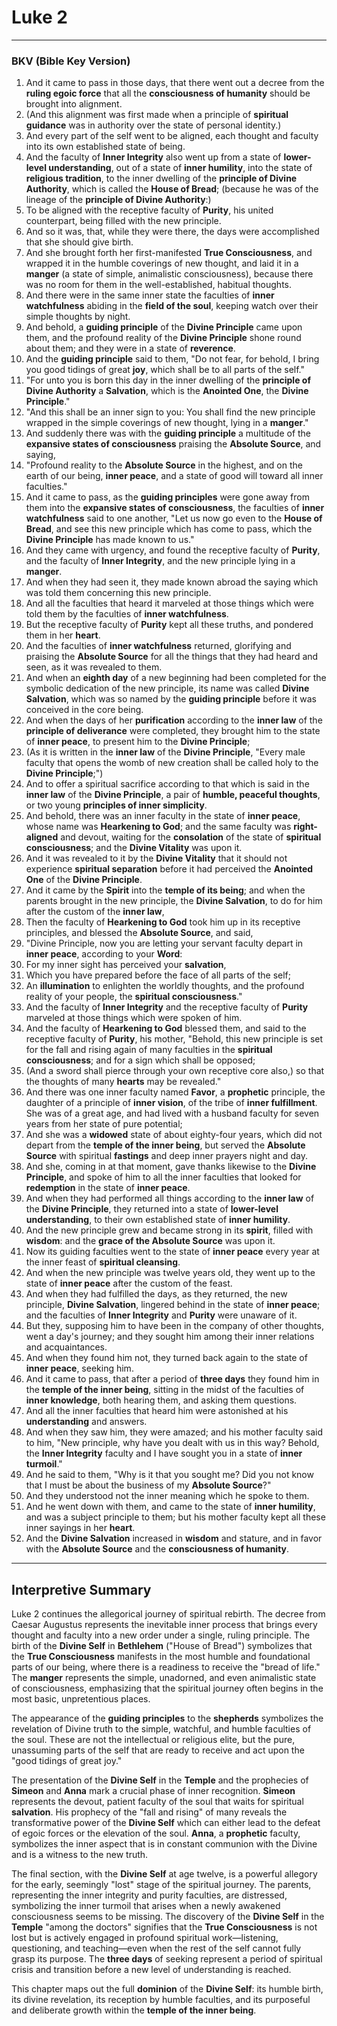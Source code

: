 # Luke 2

___


### **BKV (Bible Key Version)**

1. And it came to pass in those days, that there went out a decree from the **ruling egoic force** that all the **consciousness of humanity** should be brought into alignment.
2. (And this alignment was first made when a principle of **spiritual guidance** was in authority over the state of personal identity.)
3. And every part of the self went to be aligned, each thought and faculty into its own established state of being.
4. And the faculty of **Inner Integrity** also went up from a state of **lower-level understanding**, out of a state of **inner humility**, into the state of **religious tradition**, to the inner dwelling of the **principle of Divine Authority**, which is called the **House of Bread**; (because he was of the lineage of the **principle of Divine Authority**:)
5. To be aligned with the receptive faculty of **Purity**, his united counterpart, being filled with the new principle.
6. And so it was, that, while they were there, the days were accomplished that she should give birth.
7. And she brought forth her first-manifested **True Consciousness**, and wrapped it in the humble coverings of new thought, and laid it in a **manger** (a state of simple, animalistic consciousness), because there was no room for them in the well-established, habitual thoughts.
8. And there were in the same inner state the faculties of **inner watchfulness** abiding in the **field of the soul**, keeping watch over their simple thoughts by night.
9. And behold, a **guiding principle** of the **Divine Principle** came upon them, and the profound reality of the **Divine Principle** shone round about them; and they were in a state of **reverence**.
10. And the **guiding principle** said to them, "Do not fear, for behold, I bring you good tidings of great **joy**, which shall be to all parts of the self."
11. "For unto you is born this day in the inner dwelling of the **principle of Divine Authority** a **Salvation**, which is the **Anointed One**, the **Divine Principle**."
12. "And this shall be an inner sign to you: You shall find the new principle wrapped in the simple coverings of new thought, lying in a **manger**."
13. And suddenly there was with the **guiding principle** a multitude of the **expansive states of consciousness** praising the **Absolute Source**, and saying,
14. "Profound reality to the **Absolute Source** in the highest, and on the earth of our being, **inner peace**, and a state of good will toward all inner faculties."
15. And it came to pass, as the **guiding principles** were gone away from them into the **expansive states of consciousness**, the faculties of **inner watchfulness** said to one another, "Let us now go even to the **House of Bread**, and see this new principle which has come to pass, which the **Divine Principle** has made known to us."
16. And they came with urgency, and found the receptive faculty of **Purity**, and the faculty of **Inner Integrity**, and the new principle lying in a **manger**.
17. And when they had seen it, they made known abroad the saying which was told them concerning this new principle.
18. And all the faculties that heard it marveled at those things which were told them by the faculties of **inner watchfulness**.
19. But the receptive faculty of **Purity** kept all these truths, and pondered them in her **heart**.
20. And the faculties of **inner watchfulness** returned, glorifying and praising the **Absolute Source** for all the things that they had heard and seen, as it was revealed to them.
21. And when an **eighth day** of a new beginning had been completed for the symbolic dedication of the new principle, its name was called **Divine Salvation**, which was so named by the **guiding principle** before it was conceived in the core being.
22. And when the days of her **purification** according to the **inner law** of the **principle of deliverance** were completed, they brought him to the state of **inner peace**, to present him to the **Divine Principle**;
23. (As it is written in the **inner law** of the **Divine Principle**, "Every male faculty that opens the womb of new creation shall be called holy to the **Divine Principle**;")
24. And to offer a spiritual sacrifice according to that which is said in the **inner law** of the **Divine Principle**, a pair of **humble, peaceful thoughts**, or two young **principles of inner simplicity**.
25. And behold, there was an inner faculty in the state of **inner peace**, whose name was **Hearkening to God**; and the same faculty was **right-aligned** and devout, waiting for the **consolation** of the state of **spiritual consciousness**; and the **Divine Vitality** was upon it.
26. And it was revealed to it by the **Divine Vitality** that it should not experience **spiritual separation** before it had perceived the **Anointed One** of the **Divine Principle**.
27. And it came by the **Spirit** into the **temple of its being**; and when the parents brought in the new principle, the **Divine Salvation**, to do for him after the custom of the **inner law**,
28. Then the faculty of **Hearkening to God** took him up in its receptive principles, and blessed the **Absolute Source**, and said,
29. "Divine Principle, now you are letting your servant faculty depart in **inner peace**, according to your **Word**:
30. For my inner sight has perceived your **salvation**,
31. Which you have prepared before the face of all parts of the self;
32. An **illumination** to enlighten the worldly thoughts, and the profound reality of your people, the **spiritual consciousness**."
33. And the faculty of **Inner Integrity** and the receptive faculty of **Purity** marveled at those things which were spoken of him.
34. And the faculty of **Hearkening to God** blessed them, and said to the receptive faculty of **Purity**, his mother, "Behold, this new principle is set for the fall and rising again of many faculties in the **spiritual consciousness**; and for a sign which shall be opposed;
35. (And a sword shall pierce through your own receptive core also,) so that the thoughts of many **hearts** may be revealed."
36. And there was one inner faculty named **Favor**, a **prophetic** principle, the daughter of a principle of **inner vision**, of the tribe of **inner fulfillment**. She was of a great age, and had lived with a husband faculty for seven years from her state of pure potential;
37. And she was a **widowed** state of about eighty-four years, which did not depart from the **temple of the inner being**, but served the **Absolute Source** with spiritual **fastings** and deep inner prayers night and day.
38. And she, coming in at that moment, gave thanks likewise to the **Divine Principle**, and spoke of him to all the inner faculties that looked for **redemption** in the state of **inner peace**.
39. And when they had performed all things according to the **inner law** of the **Divine Principle**, they returned into a state of **lower-level understanding**, to their own established state of **inner humility**.
40. And the new principle grew and became strong in its **spirit**, filled with **wisdom**: and the **grace of the Absolute Source** was upon it.
41. Now its guiding faculties went to the state of **inner peace** every year at the inner feast of **spiritual cleansing**.
42. And when the new principle was twelve years old, they went up to the state of **inner peace** after the custom of the feast.
43. And when they had fulfilled the days, as they returned, the new principle, **Divine Salvation**, lingered behind in the state of **inner peace**; and the faculties of **Inner Integrity** and **Purity** were unaware of it.
44. But they, supposing him to have been in the company of other thoughts, went a day's journey; and they sought him among their inner relations and acquaintances.
45. And when they found him not, they turned back again to the state of **inner peace**, seeking him.
46. And it came to pass, that after a period of **three days** they found him in the **temple of the inner being**, sitting in the midst of the faculties of **inner knowledge**, both hearing them, and asking them questions.
47. And all the inner faculties that heard him were astonished at his **understanding** and answers.
48. And when they saw him, they were amazed; and his mother faculty said to him, "New principle, why have you dealt with us in this way? Behold, the **Inner Integrity** faculty and I have sought you in a state of **inner turmoil**."
49. And he said to them, "Why is it that you sought me? Did you not know that I must be about the business of my **Absolute Source**?"
50. And they understood not the inner meaning which he spoke to them.
51. And he went down with them, and came to the state of **inner humility**, and was a subject principle to them; but his mother faculty kept all these inner sayings in her **heart**.
52. And the **Divine Salvation** increased in **wisdom** and stature, and in favor with the **Absolute Source** and the **consciousness of humanity**.


-----

## **Interpretive Summary**

Luke 2 continues the allegorical journey of spiritual rebirth. The decree from Caesar Augustus represents the inevitable inner process that brings every thought and faculty into a new order under a single, ruling principle. The birth of the **Divine Self** in **Bethlehem** ("House of Bread") symbolizes that the **True Consciousness** manifests in the most humble and foundational parts of our being, where there is a readiness to receive the "bread of life." The **manger** represents the simple, unadorned, and even animalistic state of consciousness, emphasizing that the spiritual journey often begins in the most basic, unpretentious places.

The appearance of the **guiding principles** to the **shepherds** symbolizes the revelation of Divine truth to the simple, watchful, and humble faculties of the soul. These are not the intellectual or religious elite, but the pure, unassuming parts of the self that are ready to receive and act upon the "good tidings of great joy."

The presentation of the **Divine Self** in the **Temple** and the prophecies of **Simeon** and **Anna** mark a crucial phase of inner recognition. **Simeon** represents the devout, patient faculty of the soul that waits for spiritual **salvation**. His prophecy of the "fall and rising" of many reveals the transformative power of the **Divine Self** which can either lead to the defeat of egoic forces or the elevation of the soul. **Anna**, a **prophetic** faculty, symbolizes the inner aspect that is in constant communion with the Divine and is a witness to the new truth.

The final section, with the **Divine Self** at age twelve, is a powerful allegory for the early, seemingly "lost" stage of the spiritual journey. The parents, representing the inner integrity and purity faculties, are distressed, symbolizing the inner turmoil that arises when a newly awakened consciousness seems to be missing. The discovery of the **Divine Self** in the **Temple** "among the doctors" signifies that the **True Consciousness** is not lost but is actively engaged in profound spiritual work—listening, questioning, and teaching—even when the rest of the self cannot fully grasp its purpose. The **three days** of seeking represent a period of spiritual crisis and transition before a new level of understanding is reached.

This chapter maps out the full **dominion** of the **Divine Self**: its humble birth, its divine revelation, its reception by humble faculties, and its purposeful and deliberate growth within the **temple of the inner being**.






```
